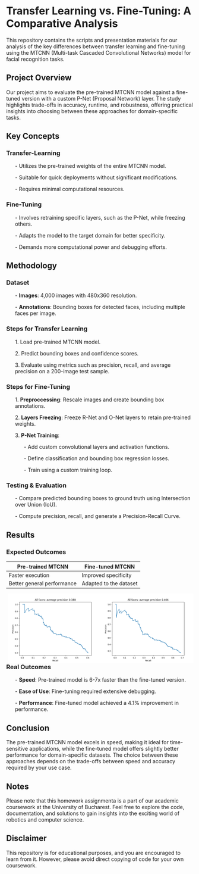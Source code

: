 # Transfer Learning vs. Fine-Tuning: A Comparative Analysis

This repository contains the scripts and presentation materials for our analysis of the key differences between transfer learning and fine-tuning using the MTCNN (Multi-task Cascaded Convolutional Networks) model for facial recognition tasks.

## Project Overview

Our project aims to evaluate the pre-trained MTCNN model against a fine-tuned version with a custom P-Net (Proposal Network) layer. The study highlights trade-offs in accuracy, runtime, and robustness, offering practical insights into choosing between these approaches for domain-specific tasks.

## Key Concepts
### Transfer-Learning

<ol>- Utilizes the pre-trained weights of the entire MTCNN model.</ol>
<ol>- Suitable for quick deployments without significant modifications.</ol>
<ol>- Requires minimal computational resources.</ol>

### Fine-Tuning

<ol>- Involves retraining specific layers, such as the P-Net, while freezing others.</ol>
<ol>- Adapts the model to the target domain for better specificity.</ol>
<ol>- Demands more computational power and debugging efforts.</ol>

## Methodology
### Dataset

<ol>- <b>Images</b>: 4,000 images with 480x360 resolution.</ol>
<ol>- <b>Annotations</b>: Bounding boxes for detected faces, including multiple faces per image.</ol>

### Steps for Transfer Learning

<ol>1. Load pre-trained MTCNN model.</ol>
<ol>2. Predict bounding boxes and confidence scores.</ol>
<ol>3. Evaluate using metrics such as precision, recall, and average precision on a 200-image test sample.</ol>

### Steps for Fine-Tuning

<ol>1. <b>Preproccessing</b>: Rescale images and create bounding box annotations.</ol>
<ol>2. <b>Layers Freezing</b>: Freeze R-Net and O-Net layers to retain pre-trained weights.</ol>
<ol>3. <b>P-Net Training</b>:
  <ol>- Add custom convolutional layers and activation functions.</ol>
  <ol>- Define classification and bounding box regression losses.</ol>
  <ol>- Train using a custom training loop.</ol>
</ol>

### Testing & Evaluation

<ol>- Compare predicted bounding boxes to ground truth using Intersection over Union (IoU).</ol>
<ol>- Compute precision, recall, and generate a Precision-Recall Curve.</ol>

## Results
### Expected Outcomes
| Pre-trained MTCNN         | Fine-tuned MTCNN            |
|----------------------------|-----------------------------|
| Faster execution           | Improved specificity       |
| Better general performance | Adapted to the dataset     |

<img src = 'https://github.com/leviaici/tfvsft/blob/main/404_trained_200.png' align="right" width = 250>
<img src = 'https://github.com/leviaici/tfvsft/blob/main/pretrained_200.png' align="right" width = 250>

### Real Outcomes

<ol>- <b>Speed</b>: Pre-trained model is 6-7x faster than the fine-tuned version.</ol>
<ol>- <b>Ease of Use</b>: Fine-tuning required extensive debugging.</ol>
<ol>- <b>Performance</b>: Fine-tuned model achieved a 4.1% improvement in performance.</ol>

## Conclusion

The pre-trained MTCNN model excels in speed, making it ideal for time-sensitive applications, while the fine-tuned model offers slightly better performance for domain-specific datasets. The choice between these approaches depends on the trade-offs between speed and accuracy required by your use case.

## Notes

Please note that this homework assignmenta is a part of our academic coursework at the University of Bucharest. Feel free to explore the code, documentation, and solutions to gain insights into the exciting world of robotics and computer science.

## Disclaimer
This repository is for educational purposes, and you are encouraged to learn from it. However, please avoid direct copying of code for your own coursework.
